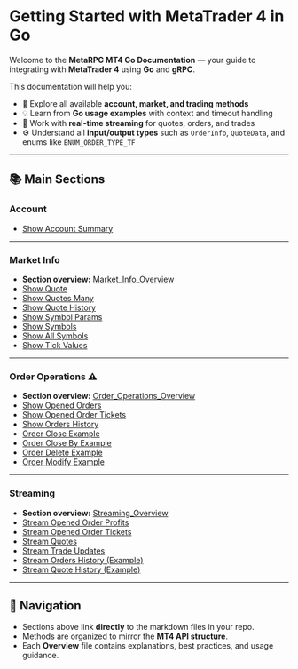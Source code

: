 # Getting Started with MetaTrader 4 in Go

Welcome to the **MetaRPC MT4 Go Documentation** — your guide to integrating with **MetaTrader 4** using **Go** and **gRPC**.

This documentation will help you:

* 📘 Explore all available **account, market, and trading methods**
* 💡 Learn from **Go usage examples** with context and timeout handling
* 🔁 Work with **real-time streaming** for quotes, orders, and trades
* ⚙️ Understand all **input/output types** such as `OrderInfo`, `QuoteData`, and enums like `ENUM_ORDER_TYPE_TF`

---

## 📚 Main Sections

### Account

* [Show Account Summary](Account/ShowAccountSummary.md)

---

### Market Info

* **Section overview:** [Market_Info_Overview](Market_Info/Market_Info_Overview.md)
* [Show Quote](Market_Info/ShowQuote.md)
* [Show Quotes Many](Market_Info/ShowQuotesMany.md)
* [Show Quote History](Market_Info/ShowQuoteHistory.md)
* [Show Symbol Params](Market_Info/ShowSymbolParams.md)
* [Show Symbols](Market_Info/ShowSymbols.md)
* [Show All Symbols](Market_Info/ShowAllSymbols.md)
* [Show Tick Values](Market_Info/ShowTickValues.md)

---

### Order Operations ⚠️

* **Section overview:** [Order_Operations_Overview](Order_Operations/Order_Operations_Overview.md)
* [Show Opened Orders](Order_Operations/ShowOpenedOrders.md)
* [Show Opened Order Tickets](Order_Operations/ShowOpenedOrderTickets.md)
* [Show Orders History](Order_Operations/ShowOrdersHistory.md)
* [Order Close Example](Order_Operations/OrderCloseExample.md)
* [Order Close By Example](Order_Operations/ShowOrderCloseByExample.md)
* [Order Delete Example](Order_Operations/ShowOrderDeleteExample.md)
* [Order Modify Example](Order_Operations/ShowOrderModifyExample.md)

---

### Streaming

* **Section overview:** [Streaming_Overview](Streaming/Streaming_Overview.md)
* [Stream Opened Order Profits](Streaming/StreamOpenedOrderProfits.md)
* [Stream Opened Order Tickets](Streaming/StreamOpenedOrderTickets.md)
* [Stream Quotes](Streaming/StreamQuotes.md)
* [Stream Trade Updates](Streaming/StreamTradeUpdates.md)
* [Stream Orders History (Example)](Streaming/StreamOrdersHistoryExample.md)
* [Stream Quote History (Example)](Streaming/StreamQuoteHistoryExample.md)

---

## 🧭 Navigation

* Sections above link **directly** to the markdown files in your repo.
* Methods are organized to mirror the **MT4 API structure**.
* Each **Overview** file contains explanations, best practices, and usage guidance.
